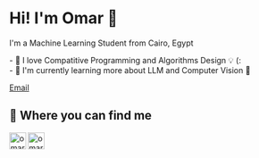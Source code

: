 # Hi! I'm Omar 👋

I'm a Machine Learning Student from Cairo, Egypt

<p>
- 💖 I love Compatitive Programming and Algorithms Design 💡  (:<br/>
- 🌱 I'm currently learning more about LLM and Computer Vision 👀
</p>
<a href="https://omarr.hks@gmail.com">
  Email
</a>

<h2>🚀 Where you can find me</h2>

<a href="https://www.linkedin.com/in/omarssalah/">
  <img align="left" alt="omar-hk" width="30px" src="https://github.com/Omar-hk/omar-hk/blob/dcfe20de6a81976ff0cc955ddf0b342dfe73a51f/src/images/linkedin.png" />
</a>
<a href="https://twitter.com/urmadboii">
  <img align="left" alt="omar-hk | Twitter" width="30px" src="https://github.com/Omar-hk/omar-hk/blob/dcfe20de6a81976ff0cc955ddf0b342dfe73a51f/src/images/twitter.png" />
</a>
<br />
